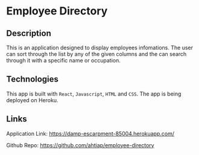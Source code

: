 # Employee Directory

## Description

This is an application designed to display employees infomations. The user can sort through the list by any of the given columns and the can search through it with a specific name or occupation.

## Technologies

This app is built with `React`, `Javascript`, `HTML` and `CSS`. The app is being deployed on Heroku.

## Links

Application Link: https://damp-escarpment-85004.herokuapp.com/

Github Repo: https://github.com/ahtiap/employee-directory
